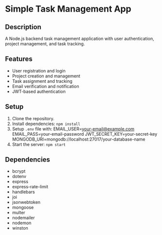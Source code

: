 # Simple Task Management App

## Description
A Node.js backend task management application with user authentication, project management, and task tracking.

## Features
- User registration and login
- Project creation and management
- Task assignment and tracking
- Email verification and notification
- JWT-based authentication

## Setup
1. Clone the repository.
2. Install dependencies: `npm install`
3. Setup `.env` file with:
EMAIL_USER=your-email@example.com
EMAIL_PASS=your-email-password
JWT_SECRET_KEY=your-secret-key
MONGODB_URI=mongodb://localhost:27017/your-database-name
4. Start the server: `npm start`

## Dependencies
- bcrypt
- dotenv
- express
- express-rate-limit
- handlebars
- joi
- jsonwebtoken
- mongoose
- multer
- nodemailer
- nodemon
- winston
